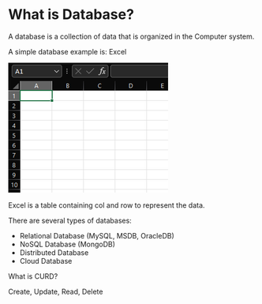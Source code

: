 # What is Database?

A database is a collection of data that is organized in the Computer system.



A simple database example is: Excel&#x20;

![](<../.gitbook/assets/image (2) (1) (1).png>)

Excel is a table containing col and row to represent the data.&#x20;



There are several types of databases:

* Relational Database (MySQL, MSDB, OracleDB)
* NoSQL Database (MongoDB)
* Distributed Database
* Cloud Database



What is CURD?

Create, Update, Read, Delete
